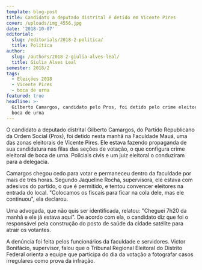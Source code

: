 ```yaml
---
template: blog-post
title: Candidato a deputado distrital é detido em Vicente Pires
cover: /uploads/img_4556.jpg
date: '2018-10-07'
editorial:
  slug: /editorials/2018-2-politica/
  title: Política
author:
  slug: /authors/2018-2-giulia-alves-leal/
  title: Giulia Alves Leal
semester: 2018/2
tags:
  - Eleições 2018
  - Vicente Pires
  - boca de urna
featured: true
headline: >-
  Gilberto Camargos, candidato pelo Pros, foi detido pelo crime eleitoral de
  boca de urna
---
```

O candidato a deputado distrital Gilberto Camargos, do Partido Republicano da Ordem Social (Pros), foi detido nesta manhã na Faculdade Mauá, uma das zonas eleitorais de Vicente Pires. Ele estava fazendo propaganda de sua candidatura nas filas das seções de votação, o que configura crime eleitoral de boca de urna. Policiais civis e um juiz eleitoral o conduziram para a delegacia.

Camargos chegou cedo para votar e permaneceu dentro da faculdade por mais de três horas. Segundo Jaqueline Rocha, supervisora, ele estava com adesivos do partido, o que é permitido, e tentou convencer eleitores na entrada do local. "Colocamos os fiscais para ficar na cola dele, mas ele continuou", ela declarou.

Uma advogada, que não quis ser identificada, relatou: "Cheguei 7h20 da manhã e ele já estava aqui". De acordo com ela, o candidato diz que foi o responsável pela construção do posto de saúde da cidade satélite para atrair os votantes. 

A denúncia foi feita pelos funcionários da faculdade e servidores. Victor Bonifácio, supervisor, falou que o Tribunal Regional Eleitoral do Distrito Federal orienta a equipe que participa do dia da votação a fotografar casos irregulares como prova da infração.
